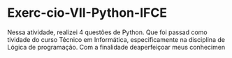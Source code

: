# Exerc-cio-VII-Python-IFCE
Nessa atividade, realizei 4 questões de Python. Que foi passad como tividade do curso Técnico em Informática, especificamente na disciplina de Lógica de programação. Com a finalidade deaperfeiçoar meus conhecimen
